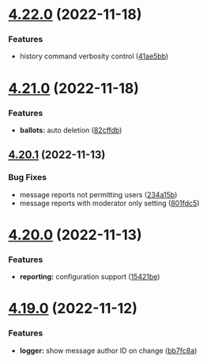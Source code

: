 # [4.22.0](https://github.com/onesoft-sudo/sudobot/compare/v4.21.0...v4.22.0) (2022-11-18)


### Features

* history command verbosity control ([41ae5bb](https://github.com/onesoft-sudo/sudobot/commit/41ae5bb4d8f24c7fa9b0e2a43e16bcdb06e1451d))



# [4.21.0](https://github.com/onesoft-sudo/sudobot/compare/v4.20.1...v4.21.0) (2022-11-18)


### Features

* **ballots:** auto deletion ([82cffdb](https://github.com/onesoft-sudo/sudobot/commit/82cffdb95e4eef88dae31133b4ea5f42e8188188))



## [4.20.1](https://github.com/onesoft-sudo/sudobot/compare/v4.20.0...v4.20.1) (2022-11-13)


### Bug Fixes

* message reports not permitting users ([234a15b](https://github.com/onesoft-sudo/sudobot/commit/234a15bfc78bccbaaa0daa108dcc488153bbd6a2))
* message reports with moderator only setting ([801fdc5](https://github.com/onesoft-sudo/sudobot/commit/801fdc5a3efdbb2756b53ba7c932447da9cc631f))



# [4.20.0](https://github.com/onesoft-sudo/sudobot/compare/v4.19.0...v4.20.0) (2022-11-13)


### Features

* **reporting:** configuration support ([15421be](https://github.com/onesoft-sudo/sudobot/commit/15421beff335a5c115329800998cd350c9caa429))



# [4.19.0](https://github.com/onesoft-sudo/sudobot/compare/v4.18.0...v4.19.0) (2022-11-12)


### Features

* **logger:** show message author ID on change ([bb7fc8a](https://github.com/onesoft-sudo/sudobot/commit/bb7fc8a145c2fcc5373f2a077cfb8c082929b26c))



